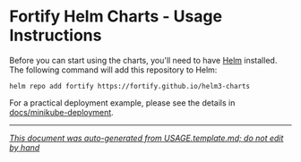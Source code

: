 
<!-- START-INCLUDE:repo-usage.md -->

# Fortify Helm Charts - Usage Instructions

Before you can start using the charts, you'll need to have [Helm](https://helm.sh/) installed. The following command will add this repository to Helm:

```commandline
helm repo add fortify https://fortify.github.io/helm3-charts
```

For a practical deployment example, please see the details in [docs/minikube-deployment](docs/minikube-deployment).

<!-- END-INCLUDE:repo-usage.md -->


---

*[This document was auto-generated from USAGE.template.md; do not edit by hand](https://github.com/fortify/shared-doc-resources/blob/main/USAGE.md)*
